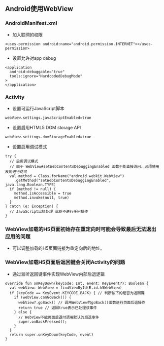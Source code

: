 ## Android使用WebView
### AndroidManifest.xml
- 加入联网的权限
```
<uses-permission android:name="android.permission.INTERNET"></uses-permission>
```
- 设置允许对app debug
```
<application
  android:debuggable="true"
  tools:ignore="HardcodedDebugMode"
>
</application>
```
### Activity
- 设置可运行JavaScript脚本
```
webView.settings.javaScriptEnabled=true
```
- 设置启用HTML5 DOM storage API
```
webView.settings.domStorageEnabled=true
```
- 设置启用调试模式
```
try {
  // 启用调试模式
  // 由于 WebView#setWebContentsDebuggingEnabled 函数不能直接访问，必须使用反射进行访问
  val method = Class.forName("android.webkit.WebView")
    .getMethod("setWebContentsDebuggingEnabled", java.lang.Boolean.TYPE)
  if (method != null) {
    method.isAccessible = true
    method.invoke(null, true)
  }
} catch (e: Exception) {
  // JavaScript出错处理 此处不进行任何操作
}
```
### 
### WebView加载的H5页面初始存在重定向时可能会导致最后无法退出应用的问题
- 可以调整加载的H5页面链接为重定向后的地址。
### WebView加载H5页面后返回键会关闭Activity的问题
- 通过监听返回键事件实现WebView内部后退逻辑
```
override fun onKeyDown(keyCode: Int, event: KeyEvent?): Boolean {
  val webView: WebView = findViewById(R.id.h5WebView)
  if (keyCode == KeyEvent.KEYCODE_BACK) { // 判断按下的是否为返回键
    if (webView.canGoBack()) {
      webView?.goBack() // 调用WebView的goBack()函数进行页面后退操作
      return true // 返回true表示已处理该事件
    } else {
      // WebView不能页面后退时调用默认的后退事件
      super.onBackPressed();
    }
  }
  return super.onKeyDown(keyCode, event)
}
```